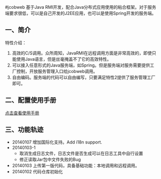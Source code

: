 #jcobweb
基于Java RMI开发，配合Java分布式应用使用的粘合框架。对于服务端要求很低，可以是自己开发的J2EE应用，也可以是使用Spring开发的服务端。

## 一、简介
特性介绍：

  1. 高效的C/S调用。众所周知，JavaRMI在远程调用方面是非常高效的，即使只能使用Java语言，但是丝毫掩盖不了它的高效特性。
  2. 可以接入任意形式的Java服务端，如Spring。但是服务端对服务需要提供工厂控制，开放服务管理入口给jcobweb调用。
  3. 自由编码。服务端的代码可以自由编写，只要满足特性2提供了服务管理工厂即可。

## 二、配置使用手册
[点击查看使用手册](# "#")

## 三、功能轨迹
* 20140107 增加国际化支持。Add i18n support.
* 20140103-1
    * 取消生成日志文件，日志文件是否生成可以在日志工具中自行设置
    * 修正读取Jar包中文件失败的Bug
* 20140103 上传第一版代码，具备基础功能：本地调用和远程调用。
* 20140102 代码仓库初始化
